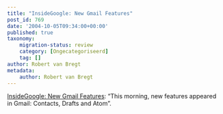 ```yaml
---
title: "InsideGoogle: New Gmail Features"
post_id: 769
date: '2004-10-05T09:34:00+00:00'
published: true
taxonomy:
    migration-status: review
    category: [Ongecategoriseerd]
    tag: []
author: Robert van Bregt
metadata:
    author: Robert van Bregt
---
```

[InsideGoogle: New Gmail Features](https://web.archive.org/web/20050207110754/http://insidegoogle.blogspot.com/2004/10/new-gmail-features.html): “This morning, new features appeared in Gmail: Contacts, Drafts and Atom”.
